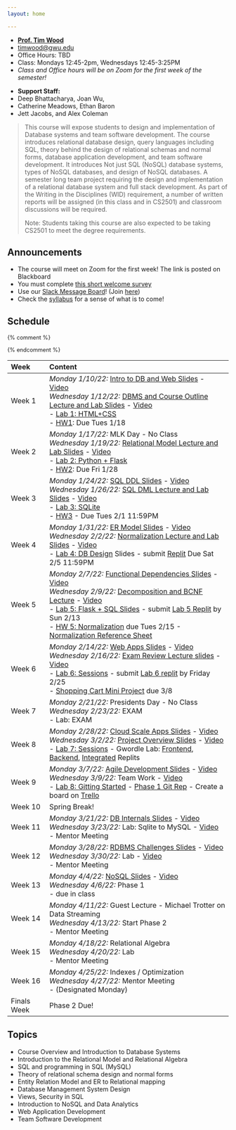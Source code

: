 ```yaml
---
layout: home

---
```

<div class="wrapper" markdown="0"><div class="footer-col-wrapper">
<div class="footer-col two-col-1">
    <ul class="contact-list">
        <li><a href="https://faculty.cs.gwu.edu/timwood"><b>Prof. Tim Wood</b></a></li>
        <li><a href="mailto:timwood@gwu.edu">timwood@gwu.edu</a></li>
        <li>Office Hours: TBD</li>
        <li>Class: Mondays 12:45-2pm, Wednesdays 12:45-3:25PM</li>
        <li><i>Class and Office hours will be on Zoom for the first week of the semester!</i></li>
    </ul>
</div>
<div class="footer-col two-col-2">
    <ul class="contact-list">
        <li><b>Support Staff:</b></li>
        <li>Deep Bhattacharya, Joan Wu,</li>
        <li>Catherine Meadows, Ethan Baron</li>
        <li>Jett Jacobs, and Alex Coleman</li>
    </ul>
    </div>
</div></div>

<blockquote>
This course will expose students to design and implementation of Database systems and team software development. The course introduces relational database design, query languages including SQL, theory behind the design of relational schemas and normal forms, database application development, and team software development.   It introduces  Not just SQL (NoSQL) database systems, types of NoSQL databases,  and design of NoSQL databases.  A semester long team project requiring the design and implementation of a relational database system and  full stack development.  As part of the Writing in the Disciplines (WID) requirement, a number of written reports will be assigned (in this class and in CS2501) and classroom discussions will be required.

Note: Students taking this course are also expected to be taking CS2501 to meet the degree requirements.
</blockquote>

## Announcements ##
 - The course will meet on Zoom for the first week! The link is posted on Blackboard
 - You must complete [this short welcome survey](https://forms.gle/n8NQLQPSAnJxzogZ6)
 - Use our [Slack Message Board](https://cs2541databasess22.slack.com)! (Join [here](https://join.slack.com/t/cs2541databasess22/signup))
 - Check the [syllabus](/syllabus) for a sense of what is to come!

## Schedule

<div style="font-size:90%">

{% comment %}
<!-- Generated from: https://docs.google.com/spreadsheets/d/103QVFHUswHlAXzN5WUkTI4T6jo6w0xenXp5lP--D63M/edit#gid=0 -->
{% endcomment %}

| Week | Content |
|:---  |:--- |
| Week 1 | *Monday 1/10/22:* [Intro to DB and Web Slides](slides/22-1-Course-Overview.pdf) - [Video](https://gwu-edu.zoom.us/rec/share/xxdQuu-8Afpx3M7fvoARjSQ5WNYJrBxKEU_ppffGd2D4rrYxyf6JiN7lZEiQUZEH.06GSTY2FJNIg7f-A) <br>*Wednesday 1/12/22:* [DBMS and Course Outline Lecture and Lab Slides](slides/22-1-Course-Overview-part2.pdf) - [Video](https://blackboard.gwu.edu/webapps/blackboard/content/launchLink.jsp?course_id=_363507_1&tool_id=_5071_1&tool_type=TOOL&mode=cpview&mode=reset)<br> - [Lab 1: HTML+CSS](lab1/)<br> - [HW1](/hw1/): Due Tues 1/18 |
| Week 2 | *Monday 1/17/22:* MLK Day - No Class <br>*Wednesday 1/19/22:* [Relational Model Lecture and Lab Slides](slides/22-2-Relational-Model.pdf) - [Video](https://blackboard.gwu.edu/webapps/blackboard/content/launchLink.jsp?course_id=_363507_1&tool_id=_5071_1&tool_type=TOOL&mode=cpview&mode=reset)<br> - [Lab 2: Python + Flask](lab2/)<br> - [HW2](/hw2/): Due Fri 1/28 |
| Week 3 | *Monday 1/24/22:* [SQL DDL Slides](slides/22-3-sql.pdf) - [Video](https://blackboard.gwu.edu/webapps/blackboard/content/launchLink.jsp?course_id=_363507_1&tool_id=_5071_1&tool_type=TOOL&mode=cpview&mode=reset) <br>*Wednesday 1/26/22:* [SQL DML Lecture and Lab Slides](slides/22-3b-sql.pdf) - [Video](https://blackboard.gwu.edu/webapps/blackboard/content/launchLink.jsp?course_id=_363507_1&tool_id=_5071_1&tool_type=TOOL&mode=cpview&mode=reset)<br> - [Lab 3: SQLite](lab3/)<br> - [HW3](https://replit.com/team/cs2541s22/HW3-SQL-Selection) - Due Tues 2/1 11:59PM |
| Week 4 | *Monday 1/31/22:* [ER Model Slides](slides/22-4-ER-model.pdf) - [Video](https://blackboard.gwu.edu/webapps/blackboard/content/launchLink.jsp?course_id=_363507_1&tool_id=_5071_1&tool_type=TOOL&mode=cpview&mode=reset) <br>*Wednesday 2/2/22:* [Normalization Lecture and Lab Slides](slides/22-4b-normalization.pdf) - [Video](https://blackboard.gwu.edu/webapps/blackboard/content/launchLink.jsp?course_id=_363507_1&tool_id=_5071_1&tool_type=TOOL&mode=cpview&mode=reset)<br> - [Lab 4: DB Design](slides/22-lab4.pdf) Slides - submit [Replit](https://replit.com/team/cs2541s22/Lab4-Simple-Tables) Due Sat 2/5 11:59PM |
| Week 5 | *Monday 2/7/22:* [Functional Dependencies Slides](slides/22-5-func-dependencies.pdf) - [Video](https://blackboard.gwu.edu/webapps/blackboard/content/launchLink.jsp?course_id=_363507_1&tool_id=_5071_1&tool_type=TOOL&mode=cpview&mode=reset) <br>*Wednesday 2/9/22:* [Decomposition and BCNF Lecture](slides/22-5-func-dependencies.pdf) - [Video](https://blackboard.gwu.edu/webapps/blackboard/content/launchLink.jsp?course_id=_363507_1&tool_id=_5071_1&tool_type=TOOL&mode=cpview&mode=reset)<br> - [Lab 5: Flask + SQL Slides](slides/22-lab5.pdf) - submit [Lab 5 Replit](https://replit.com/team/cs2541s22/Lab5-Live-Exercise) by Sun 2/13<br> - [HW 5: Normalization](https://replit.com/team/cs2541s22/HW5-Normalization)  due Tues 2/15 - [Normalization Reference Sheet](/slides/sheet-normal-forms.pdf) |
| Week 6 | *Monday 2/14/22:* [Web Apps Slides](slides/22-6-shopping-cart.pdf) - [Video](https://blackboard.gwu.edu/webapps/blackboard/content/launchLink.jsp?course_id=_363507_1&tool_id=_5071_1&tool_type=TOOL&mode=cpview&mode=reset) <br>*Wednesday 2/16/22:* [Exam Review Lecture slides](slides/22-6-exam-review.pdf) - [Video](https://blackboard.gwu.edu/webapps/blackboard/content/launchLink.jsp?course_id=_363507_1&tool_id=_5071_1&tool_type=TOOL&mode=cpview&mode=reset)<br> - [Lab 6: Sessions](slides/22-lab6.pdf) - submit [Lab 6 replit](https://replit.com/team/cs2541s22/Lab6-Login-Page) by Friday 2/25 <br> - [Shopping Cart Mini Project](/cart) due 3/8 |
| Week 7 | *Monday 2/21/22:* Presidents Day - No Class <br>*Wednesday 2/23/22:* EXAM<br> - Lab: EXAM |
| Week 8 | *Monday 2/28/22:* [Cloud Scale Apps Slides](slides/22-8-cloud-data.pdf) - [Video](https://blackboard.gwu.edu/webapps/blackboard/content/launchLink.jsp?course_id=_363507_1&tool_id=_5071_1&tool_type=TOOL&mode=cpview&mode=reset) <br>*Wednesday 3/2/22:* [Project Overview Slides](slides/22-8b-project.pdf) - [Video](https://blackboard.gwu.edu/webapps/blackboard/content/launchLink.jsp?course_id=_363507_1&tool_id=_5071_1&tool_type=TOOL&mode=cpview&mode=reset)<br> - [Lab 7: Sessions](slides/22-lab7.pdf) - Gwordle Lab: [Frontend](https://replit.com/team/cs2541s22/gwordle-front), [Backend](https://replit.com/team/cs2541s22/gwordle-back), [Integrated](https://replit.com/team/cs2541s22/gwordle-integrated) Replits |
| Week 9 | *Monday 3/7/22:* [Agile Development Slides](slides/22-9a-agile.pdf) - [Video](https://blackboard.gwu.edu/webapps/blackboard/content/launchLink.jsp?course_id=_363507_1&tool_id=_5071_1&tool_type=TOOL&mode=cpview&mode=reset) <br>*Wednesday 3/9/22:* Team Work - [Video](https://blackboard.gwu.edu/webapps/blackboard/content/launchLink.jsp?course_id=_363507_1&tool_id=_5071_1&tool_type=TOOL&mode=cpview&mode=reset)<br> - [Lab 8: Gitting Started](slides/22-lab8.pdf) - [Phase 1 Git Rep](https://classroom.github.com/a/Zu4anc6u) - Create a board on [Trello](https://trello.com) |
| Week 10 | Spring Break! |
| Week 11 | *Monday 3/21/22:* [DB Internals Slides](slides/22-11a-dbms-internals.pdf) - [Video](https://blackboard.gwu.edu/webapps/blackboard/content/launchLink.jsp?course_id=_363507_1&tool_id=_5071_1&tool_type=TOOL&mode=cpview&mode=reset) <br>*Wednesday 3/23/22:* Lab: Sqlite to MySQL - [Video](https://blackboard.gwu.edu/webapps/blackboard/content/launchLink.jsp?course_id=_363507_1&tool_id=_5071_1&tool_type=TOOL&mode=cpview&mode=reset)<br> - Mentor Meeting |
| Week 12 | *Monday 3/28/22:* [RDBMS Challenges Slides](slides/22-12-rdbms-challenges.pdf) - [Video](https://blackboard.gwu.edu/webapps/blackboard/content/launchLink.jsp?course_id=_363507_1&tool_id=_5071_1&tool_type=TOOL&mode=cpview&mode=reset) <br>*Wednesday 3/30/22:* Lab - [Video](https://blackboard.gwu.edu/webapps/blackboard/content/launchLink.jsp?course_id=_363507_1&tool_id=_5071_1&tool_type=TOOL&mode=cpview&mode=reset)<br> - Mentor Meeting |
| Week 13 | *Monday 4/4/22:* [NoSQL Slides](slides/22-12-rdbms-challenges.pdf) - [Video](https://blackboard.gwu.edu/webapps/blackboard/content/launchLink.jsp?course_id=_363507_1&tool_id=_5071_1&tool_type=TOOL&mode=cpview&mode=reset) <br>*Wednesday 4/6/22:* Phase 1<br> - due in class |
| Week 14 | *Monday 4/11/22:* Guest Lecture - Michael Trotter on Data Streaming <br>*Wednesday 4/13/22:* Start Phase 2<br> - Mentor Meeting |
| Week 15 | *Monday 4/18/22:* Relational Algebra <br>*Wednesday 4/20/22:* Lab<br> - Mentor Meeting |
| Week 16 | *Monday 4/25/22:* Indexes / Optimization <br>*Wednesday 4/27/22:* Mentor Meeting<br> - (Designated Monday) |
|Finals Week | Phase 2 Due! | 

</div>

## Topics ##

 - Course Overview and Introduction to Database Systems
 - Introduction to the Relational Model and Relational Algebra
 - SQL and programming in SQL (MySQL)
 - Theory of relational schema design and normal forms
 - Entity Relation Model and ER to Relational mapping
 - Database Management System Design
 - Views, Security in SQL
 - Introduction to NoSQL and Data Analytics 
 - Web Application Development
 - Team Software Development 
